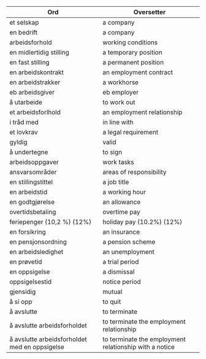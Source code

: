 |                 **Ord**                                 |                              **Oversetter**                      |
|-----------------------------------------------------|--------------------------------------------------------------|
| et selskap                                          | a company                                                    |
| en bedrift                                          | a company                                                    |
| arbeidsforhold                                      | working conditions                                           |
| en midlertidig stilling                             | a temporary position                                         |
| en fast stilling                                    | a permanent position                                         |
| en arbeidskontrakt                                  | an employment contract                                       |
| en arbeidstrakker                                   | a workhorse                                                  |
| eb arbeidsgiver                                     | eb employer                                                  |
| å utarbeide                                         | to work out                                                  |
| et arbeidsforlhold                                  | an employment relationship                                   |
| i tråd med                                          | in line with                                                 |
| et lovkrav                                          | a legal requirement                                          |
| gyldig                                              | valid                                                        |
| å undertegne                                        | to sign                                                      |
| arbeidsoppgaver                                     | work tasks                                                   |
| ansvarsområder                                      | areas of responsibility                                      |
| en stillingstittel                                  | a job title                                                  |
| en arbeidstid                                       | a working hour                                               |
| en godtgjørelse                                     | an allowance                                                 |
| overtidsbetaling                                    | overtime pay                                                 |
| feriepenger (10,2 %) (12%)                          | holiday pay (10.2%) (12%)                                    |
| en forsikring                                       | an insurance                                                 |
| en pensjonsordning                                  | a pension scheme                                             |
| en arbeidsledighet                                  | an unemployment                                              |
| en prøvetid                                         | a trial period                                               |
| en oppsigelse                                       | a dismissal                                                  |
| oppsigelsestid                                      | notice period                                                |
| gjensidig                                           | mutual                                                       |
| å si opp                                            | to quit                                                      |
| å avslutte                                          | to terminate                                                 |
| å avslutte arbeidsforholdet                         | to terminate the employment relationship                     |
| å avslutte arbeidsforholdet med en oppsigelse       | to terminate the employment relationship with a notice       |
